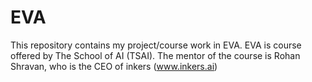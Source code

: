 # EVA

This repository contains my project/course work in EVA. EVA is course offered by The School of AI (TSAI). The mentor of the course is Rohan Shravan, who is the CEO of inkers (www.inkers.ai)
